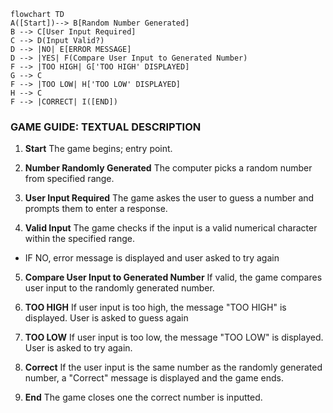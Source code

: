 ```mermaid
flowchart TD
A([Start])--> B[Random Number Generated]
B --> C[User Input Required]
C --> D(Input Valid?)
D --> |NO| E[ERROR MESSAGE]
D --> |YES| F(Compare User Input to Generated Number)
F --> |TOO HIGH| G['TOO HIGH' DISPLAYED]
G --> C
F --> |TOO LOW| H['TOO LOW' DISPLAYED]
H --> C
F --> |CORRECT| I([END])
```

### GAME GUIDE: TEXTUAL DESCRIPTION 

1. **Start**
The game begins; entry point. 

2. **Number Randomly Generated**
The computer picks a random number from specified range.

3. **User Input Required**
The game askes the user to guess a number and prompts them to enter a response.

4. **Valid Input**
The game checks if the input is a valid numerical character within the specified range. 
* IF NO, error message is displayed and user asked to try again

5. **Compare User Input to Generated Number**
If valid, the game compares user input to the randomly generated number. 

6. **TOO HIGH**
If user input is too high, the message "TOO HIGH" is displayed. User is asked to guess again 

7. **TOO LOW**
If user input is too low, the message "TOO LOW" is displayed. User is asked to try again.

8. **Correct** 
If the user input is the same number as the randomly generated number, a "Correct" message is displayed and the game ends. 

9. **End**
The game closes one the correct number is inputted. 

